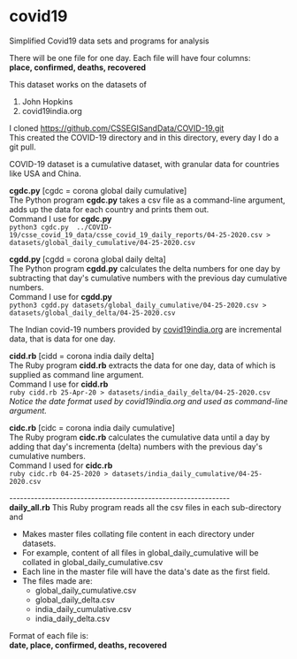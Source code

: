 # covid19
Simplified Covid19 data sets and programs for analysis

There will be one file for one day. Each file will have four columns:\
**place, confirmed, deaths, recovered**

This dataset works on the datasets of
1. John Hopkins
2. covid19india.org

I cloned https://github.com/CSSEGISandData/COVID-19.git \
This created the COVID-19 directory and in this directory, every day I do a git pull.

COVID-19 dataset is a cumulative dataset, with granular data for countries like USA and China.

**cgdc.py** [cgdc = corona global daily cumulative]\
The Python program **cgdc.py** takes a csv file as a command-line argument, adds up the data for each country and prints them out.\
Command I use for **cgdc.py**\
`python3 cgdc.py  ../COVID-19/csse_covid_19_data/csse_covid_19_daily_reports/04-25-2020.csv > datasets/global_daily_cumulative/04-25-2020.csv`

**cgdd.py** [cgdd = corona global daily delta]\
The Python program **cgdd.py** calculates the delta numbers for one day by subtracting that day's cumulative numbers with the previous day cumulative numbers.\
Command I use for **cgdd.py**\
`python3 cgdd.py datasets/global_daily_cumulative/04-25-2020.csv > datasets/global_daily_delta/04-25-2020.csv`

The Indian covid-19 numbers provided by [covid19india.org](https://api.covid19india.org/states_daily.json) are incremental data, that is data for one day.

**cidd.rb** [cidd = corona india daily delta]\
The Ruby program **cidd.rb** extracts the data for one day, data of which is supplied as command line argument.\
Command I use for **cidd.rb**\
`ruby cidd.rb 25-Apr-20 > datasets/india_daily_delta/04-25-2020.csv`\
*Notice the date format used by covid19india.org and used as command-line argument.*

**cidc.rb** [cidc = corona india daily cumulative]\
The Ruby program **cidc.rb** calculates the cumulative data until a day by adding that day's incrementa (delta) numbers with the previous day's cumulative numbers.\
Command I used for **cidc.rb**\
`ruby cidc.rb 04-25-2020 > datasets/india_daily_cumulative/04-25-2020.csv`

--------------------------------------------------------------\
**daily_all.rb**
This Ruby program reads all the csv files in each sub-directory and
* Makes master files collating file content in each directory under datasets.
* For example, content of all files in global_daily_cumulative will be collated in global_daily_cumulative.csv
* Each line in the master file will have the data's date as the first field.
* The files made are:
    * global_daily_cumulative.csv
    * global_daily_delta.csv
    * india_daily_cumulative.csv
    * india_daily_delta.csv

Format of each file is:\
**date, place, confirmed, deaths, recovered**